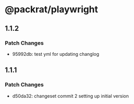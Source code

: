 # @packrat/playwright

## 1.1.2

### Patch Changes

- 95992db: test yml for updating changlog

## 1.1.1

### Patch Changes

- d50da32: changeset commit 2 setting up initial version
